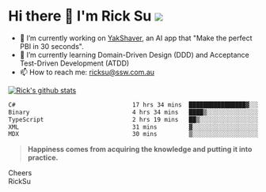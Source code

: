 # Hi there 👋 I'm Rick Su ![](https://komarev.com/ghpvc/?username=ricksu978)
<!--
**ricksu978/ricksu978** is a ✨ _special_ ✨ repository because its `README.md` (this file) appears on your GitHub profile.

Here are some ideas to get you started:
-->
- 🔭 I’m currently working on [YakShaver](https://yakshaver.ai/), an AI app that "Make the perfect PBI in 30 seconds".
- 🌱 I’m currently learning Domain-Driven Design (DDD) and Acceptance Test-Driven Development (ATDD)
- 📫 How to reach me: ricksu@ssw.com.au
<!--
- 👯 I’m looking to collaborate on ...
- 🤔 I’m looking for help with ...
- 💬 Ask me about ...
-->
<!--
- 😄 Pronouns: ...
- ⚡ Fun fact: ...
-->
[![Rick's github stats](https://github-readme-stats.vercel.app/api?username=ricksu978&theme=dark)](https://github.com/ricksu978/ricksu978)

<!--START_SECTION:waka-->

```txt
C#                                 17 hrs 34 mins  ████████████████▓░░░░░░░░   67.32 %
Binary                             4 hrs 34 mins   ████▒░░░░░░░░░░░░░░░░░░░░   17.49 %
TypeScript                         2 hrs 19 mins   ██▒░░░░░░░░░░░░░░░░░░░░░░   08.92 %
XML                                31 mins         ▓░░░░░░░░░░░░░░░░░░░░░░░░   02.00 %
MDX                                30 mins         ▒░░░░░░░░░░░░░░░░░░░░░░░░   01.97 %
```

<!--END_SECTION:waka-->

> **Happiness comes from acquiring the knowledge and putting it into practice.**

Cheers  
RickSu 
